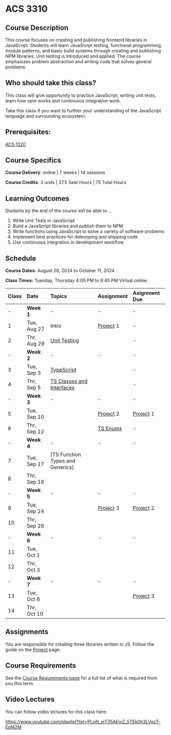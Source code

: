 # ACS 3310

<!-- | Course Section | Instructor | Slack Channel | Course Website | Instructor 1-on-1 |
| :---: | :---: | :---: | :---: | :---: |
| A | **@mitchell** | `#few-2-1-js-libs` | [make.sc/few2.1](https://make.sc/few2.1) | [Virtual Office](https://make.sc/mitchell-zoom) | -->
 
## Course Description

This course focuses on creating and publishing frontend libraries in JavaScript. Students will learn JavaScript testing, functional programming, module patterns, and basic build systems through creating and publishing NPM libraries. Unit testing is introduced and applied. The course emphasizes problem abstraction and writing code that solves general problems.

## Who should take this class?

This class will give opportunity to practice JavaScript, writing unit tests, learn how npm works and continuous integration work.

Take this class if you want to further your understanding of the JavaScript language and surrounding ecosystem.

## Prerequisites:  

[ACS 1320](https://github.com/Tech-at-DU/ACS-1320-JavaScript-Foundations)

## Course Specifics

**Course Delivery**: online | 7 weeks | 14 sessions

**Course Credits**: 3 units | 37.5 Seat Hours | 75 Total Hours

## Learning Outcomes

Students by the end of the course will be able to ...

1. Write Unit Tests in JavaScript
1. Build a JavaScript libraries and publish them to NPM
1. Write functions using JavaScript to solve a variety of software problems
1. Implement best practices for delevoping and shipping code
1. Use continuous integration in development workflow

## Schedule

**Course Dates:** August 26, 2024 to October 11, 2024

**Class Times:** Tuesday, Thursday 4:00 PM to 6:45 PM Virtual online.

| Class | Date | Topics | Assignment | Asignment Due |
|:------|:-----|:-------|:-----------|:--------------|
|  -    | **Week 1** | - | - | - |
|  1    | Tue, Aug 27 | Intro | [Project] 1 | - |
|  2    | Thr, Aug 29 | [Unit Testing] |  | - |
|  -    | **Week 2** | - | - | - |
|  3    | Tue, Sep  3 | [TypeScript] |  | - |
|  4    | Thr, Sep  5 | [TS Classes and Interfaces] |  | - |
|  -    | **Week 3** | - | - | - |
|  5    | Tue, Sep 10 |  | [Project] 2 | [Project] 1 |
|  6    | Thr, Sep 12 |  | [TS Enums] | - |
|  -    | **Week 4** | - | - | - |
|  7    | Tue, Sep 17 | [TS Function Types and Generics] |  |  |
|  8    | Thr, Sep 19 |  |  |  |
|  -    | **Week 5** | - | - | - |
|  9    | Tue, Sep 24 |  | [Project] 3 | [Project] 2 |
| 10    | Thr, Sep 26 |  |  |  |
|  -    | **Week 6** | - | - | - |
| 11    | Tue, Oct  1 |  |  |  |
| 12    | Thr, Oct  3 |  |  |  |
|  -    | **Week 7** | - | - | - |
| 13    | Tue, Oct  8 |  |  | [Project] 3 |
| 14    | Thr, Oct  10 |  |  |  |

<!-- |  -    | **Week 8** | Review work | - | - |
| 15    | Tue, Jul 9 | Final Assessment | - | [Final Project] | -->
<!-- | 16    | Mon, Oct 10 | Final Assesment | - | - | -->

## Assignments
You are responsible for creating three libraries written in JS. Follow the guide on the [Project] page. 

[Project]: ./assignments/projects.md

[Unit Testing]: ./lectures/lecture-unit-testing.md
[TypeScript]: ./lectures/lecture-typescript.md
[TS Classes and Interfaces]: ./lectures/lecture-ts-class-and-interfaces.md
[TS Enums]: ./lectures/lecture-ts-enum.ms
[TS Function Types]: ./lectures/lecture/ts-function-types.md
[TS Generics]: ./lectures/lecture/ts-generics.md

<!-- - [String Lib]
- [Fizz Buzz Unit Tests]
- [Date Lab Problems]
- [Date Lib]
- [API Lab]
- [Callback Promise Lab]
- [Final Project] -->

<!--  -->
[Lesson 1 - Solving string problems]: ./lessons/lesson-01.md
[Lesson 2 - Unit testing]: ./lessons/lesson-02-unit-testing.md
[Lesson 3 - Publishing to npm]: ./lessons/lesson-03-publishing.md
[Lesson 4 - Working with Dates]: ./lessons/lesson-04-dates.md
[Lesson 5 - Solving problems with Dates]: ./lessons/lesson-05.md
[Lesson 6 - Async JS]: ./lessons/lesson-06.md
[Lesson 7 - Lab]: ./lessons/lesson-07.md
[Lesson 8 - Continuous Integration]: ./lessons/lesson-08-continuous-integration.md
[Lesson 9 - Bundling Code]: ./lessons/lesson-09-bundling.md
[Lesson 10 - Typescript Intro]: ./lessons/lesson-10-typescript.md
[Lesson 11 - Typescript]: ./lessons/lesson-11.md
[Lesson 12]: ./lessons/lesson-12.md
[Lesson 13]: ./lessons/lesson-13.md

[GradeScope]: https://www.gradescope.com/courses/219049

[String Lib]: ./assignments/assignment-01-string-lib.md
[Publish to npm]: ./assignments/assignment-02.md
[Add Unit Tests]: ./assignments/assignment-03.md
[Date Lib]: assignments/assignment-07-date-lib.md
[Final Project]: ./assignments/assignment-09-api-lib.md
[Continuous Integration]: ./assignments/assignment-04.md
[Bundling code for distribution]: ./assignments/assignment-06.md
[Final Project]: assignments/assignment-09.md
[Fizz Buzz Unit Tests]: https://github.com/Tech-at-DU/fizz-buzz-test
[Date Lab Problems]: https://github.com/Tech-at-DU/JavaScript-Dates-lab
[API Lab]: https://github.com/Tech-at-DU/weather-api
[Typescript Lab]: https://github.com/Tech-at-DU/typescript-intro

[Callback Promise Lab]: https://github.com/Tech-at-DU/callbacks-and-promise

## Course Requirements 

See the [Course Requirements page](course-requirements.md) for a full list of what is required from you this term. 

## Video Lectures

You can follow video lectures for this class here: 

https://www.youtube.com/playlist?list=PLoN_ejT35AEioZ_5TEk0h3LVqzT-EoM2M

